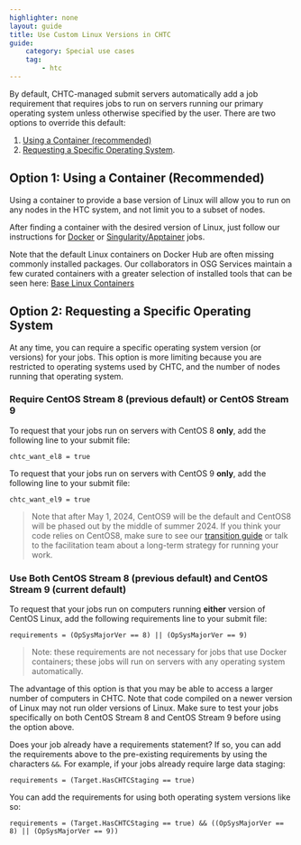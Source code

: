 ```yaml
---
highlighter: none
layout: guide
title: Use Custom Linux Versions in CHTC
guide:
    category: Special use cases
    tag:
        - htc
--- 
```



By default, CHTC-managed submit servers automatically add a job 
requirement that requires jobs to run on servers running our primary operating system unless otherwise specified by the user. There are two options to override this
default: 

1. [Using a Container (recommended)](#option-1-using-a-container-recommended)
1. [Requesting a Specific
Operating System](#option-2-requesting-a-specific-operating-system).

## Option 1: Using a Container (Recommended)

Using a container to provide a base version of Linux will allow you to 
run on any nodes in the HTC system, and not limit you to a subset of nodes. 

After finding a container with the desired version of Linux, just follow our instructions 
for [Docker](docker-jobs.html) or [Singularity/Apptainer](apptainer-htc.html) jobs. 

Note that the default Linux containers on Docker Hub are often missing commonly installed 
packages. Our collaborators in OSG Services maintain a few curated containers with a 
greater selection of installed tools that 
can be seen here: [Base Linux Containers](https://portal.osg-htc.org/documentation/htc_workloads/using_software/available-containers-list/#base)

## Option 2: Requesting a Specific Operating System

At any time, you can require a specific operating system 
version (or versions) for your jobs. This option is more limiting because 
you are restricted to operating systems used by CHTC, and the number of nodes 
running that operating system. 

### Require CentOS Stream 8 (previous default) or CentOS Stream 9

To request that your jobs run on servers with CentOS 8 **only**, add the
following line to your submit file:

``` {.sub}
chtc_want_el8 = true
```

To request that your jobs run on servers with CentOS 9 **only**, add 
the following line to your submit file: 

``` {.sub}
chtc_want_el9 = true 
```

> Note that after May 1, 2024, CentOS9 will be the default and CentOS8 will be phased out 
> by the middle of summer 2024. If you think your code relies on CentOS8, make sure to 
> see our [transition guide](htc-el8-to-el9-transition.html) or talk to the facilitation 
> team about a long-term strategy for running your work. 

### Use Both CentOS Stream 8 (previous default) and CentOS Stream 9 (current default)

To request that your jobs run on computers running **either** version of 
CentOS Linux, add the following requirements line to your submit file:

``` {.sub}
requirements = (OpSysMajorVer == 8) || (OpSysMajorVer == 9)
```
> Note: these requirements are not necessary for jobs that use Docker containers; 
> these jobs will run on servers with any operating system automatically. 

The advantage of this option is that you may be able to access a
larger number of computers in CHTC. Note that code compiled on a
newer version of Linux may not run older versions of Linux. Make
sure to test your jobs specifically on both CentOS Stream 8 and CentOS Stream 9
before using the option above.

Does your job already have a requirements statement? If so, you can
add the requirements above to the pre-existing requirements by using
the characters `&&`. For example, if your jobs already require large
data staging:

``` {.submit}
requirements = (Target.HasCHTCStaging == true) 
```

You can add the requirements for using both operating system versions like so: 

``` {.sub}
requirements = (Target.HasCHTCStaging == true) && ((OpSysMajorVer == 8) || (OpSysMajorVer == 9))
```

